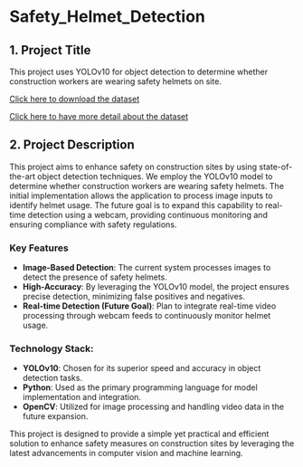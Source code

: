 # Safety_Helmet_Detection
## 1. Project Title

This project uses YOLOv10 for object detection to determine whether construction workers are wearing safety helmets on site.

[Click here to download the dataset](https://drive.google.com/file/d/1twdtZEfcw4ghSZIiPDypJurZnNXzMO7R/view)

[Click here to have more detail about the dataset](https://universe.roboflow.com/dataperson/safety-helmet-dataset-uvh1t)

## 2. Project Description
This project aims to enhance safety on construction sites by using state-of-the-art object detection techniques. We employ the YOLOv10 model to determine whether construction workers are wearing safety helmets. The initial implementation allows the application to process image inputs to identify helmet usage. The future goal is to expand this capability to real-time detection using a webcam, providing continuous monitoring and ensuring compliance with safety regulations.

### Key Features
* **Image-Based Detection**: The current system processes images to detect the presence of safety helmets.
* **High-Accuracy**: By leveraging the YOLOv10 model, the project ensures precise detection, minimizing false positives and negatives.
* **Real-time Detection (Future Goal)**: Plan to integrate real-time video processing through webcam feeds to continuously monitor helmet usage.

### Technology Stack:
* **YOLOv10**: Chosen for its superior speed and accuracy in object detection tasks.
* **Python**: Used as the primary programming language for model implementation and integration.
* **OpenCV**: Utilized for image processing and handling video data in the future expansion.

This project is designed to provide a simple yet practical and efficient solution to enhance safety measures on construction sites by leveraging the latest advancements in computer vision and machine learning.
